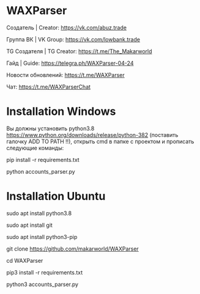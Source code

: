 # WAXParser

Создатель | Creator: https://vk.com/abuz.trade

Группа ВК | VK Group: https://vk.com/lowbank.trade

TG Создателя | TG Creator: https://t.me/The_Makarworld 

Гайд | Guide: https://telegra.ph/WAXParser-04-24

Новости обновлений: https://t.me/WAXParser

Чат: https://t.me/WAXParserChat

# Installation Windows

Вы должны установить python3.8 https://www.python.org/downloads/release/python-382 (поставить галочку ADD TO PATH !!), открыть cmd в папке с проектом и прописать следующие команды:

pip install -r requirements.txt

python accounts_parser.py

# Installation Ubuntu

sudo apt install python3.8

sudo apt install git

sudo apt install python3-pip

git clone https://github.com/makarworld/WAXParser

cd WAXParser

pip3 install -r requirements.txt

python3 accounts_parser.py
